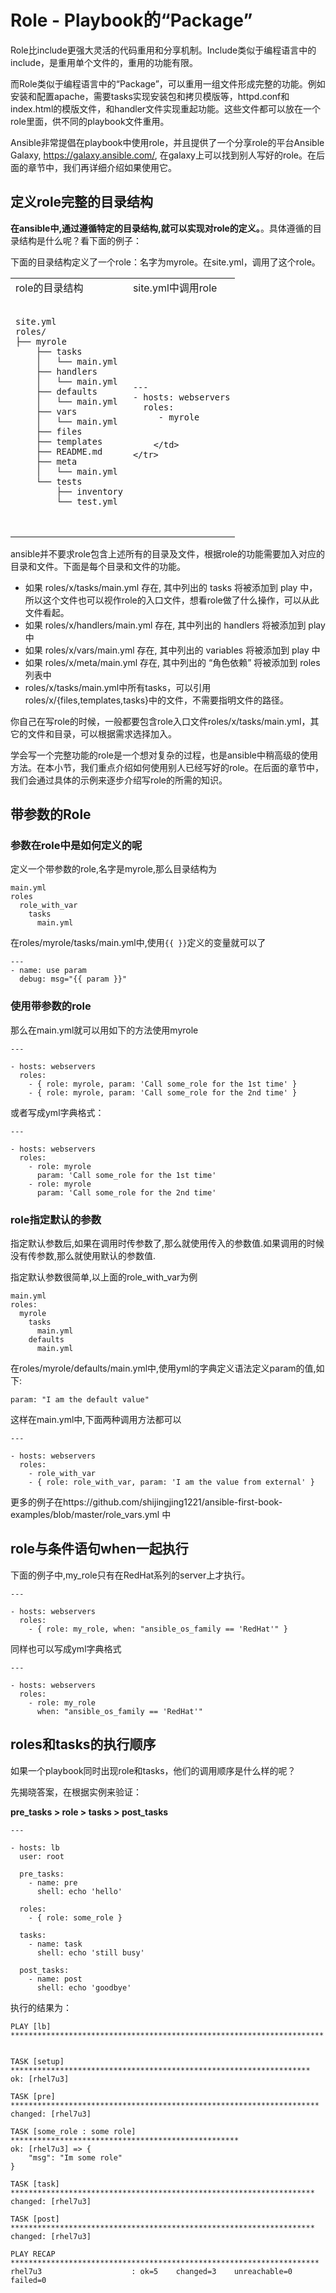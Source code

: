 # Role - Playbook的“Package”

Role比include更强大灵活的代码重用和分享机制。Include类似于编程语言中的include，是重用单个文件的，重用的功能有限。

而Role类似于编程语言中的“Package”，可以重用一组文件形成完整的功能。例如安装和配置apache，需要tasks实现安装包和拷贝模版等，httpd.conf和index.html的模版文件，和handler文件实现重起功能。这些文件都可以放在一个role里面，供不同的playbook文件重用。

Ansible非常提倡在playbook中使用role，并且提供了一个分享role的平台Ansible Galaxy, https://galaxy.ansible.com/, 在galaxy上可以找到别人写好的role。在后面的章节中，我们再详细介绍如果使用它。


## 定义role完整的目录结构


**在ansible中,通过遵循特定的目录结构,就可以实现对role的定义。**。具体遵循的目录结构是什么呢？看下面的例子：

下面的目录结构定义了一个role：名字为myrole。在site.yml，调用了这个role。


<table>
    <tr>
        <td>
            role的目录结构
        </td>
        <td>
            site.yml中调用role
        </td>
    </tr>
    <tr>
        <td>
            <pre>
<code class='lang-yml'>
site.yml
roles/
├── myrole
    ├── tasks
    │   └── main.yml
    ├── handlers
    │   └── main.yml
    ├── defaults
    │   └── main.yml
    ├── vars
    │   └── main.yml
    ├── files
    ├── templates
    ├── README.md
    ├── meta
    │   └── main.yml
    └── tests
        ├── inventory
        └── test.yml


</code>
</pre>
        </td>
        <td>
            <pre>
<code>
---
- hosts: webservers
  roles:
     - myrole
</code>
</pre>

        </td>
    </tr>
</table>

ansible并不要求role包含上述所有的目录及文件，根据role的功能需要加入对应的目录和文件。下面是每个目录和文件的功能。

* 如果 roles/x/tasks/main.yml 存在, 其中列出的 tasks 将被添加到 play 中，所以这个文件也可以视作role的入口文件，想看role做了什么操作，可以从此文件看起。
* 如果 roles/x/handlers/main.yml 存在, 其中列出的 handlers 将被添加到 play 中
* 如果 roles/x/vars/main.yml 存在, 其中列出的 variables 将被添加到 play 中
* 如果 roles/x/meta/main.yml 存在, 其中列出的 “角色依赖” 将被添加到 roles 列表中
* roles/x/tasks/main.yml中所有tasks，可以引用 roles/x/{files,templates,tasks}中的文件，不需要指明文件的路径。

你自己在写role的时候，一般都要包含role入口文件roles/x/tasks/main.yml，其它的文件和目录，可以根据需求选择加入。

学会写一个完整功能的role是一个想对复杂的过程，也是ansible中稍高级的使用方法。在本小节，我们重点介绍如何使用别人已经写好的role。在后面的章节中，我们会通过具体的示例来逐步介绍写role的所需的知识。

## 带参数的Role

### 参数在role中是如何定义的呢

 定义一个带参数的role,名字是myrole,那么目录结构为

 ```
 main.yml
 roles
   role_with_var
     tasks
       main.yml
 ```

 在roles/myrole/tasks/main.yml中,使用```{{ }}```定义的变量就可以了

 ```
 ---
 - name: use param
   debug: msg="{{ param }}"

```
### 使用带参数的role

那么在main.yml就可以用如下的方法使用myrole

```
---

- hosts: webservers
  roles:
    - { role: myrole, param: 'Call some_role for the 1st time' }
    - { role: myrole, param: 'Call some_role for the 2nd time' }
```

或者写成yml字典格式：

```
---

- hosts: webservers
  roles:
    - role: myrole
      param: 'Call some_role for the 1st time'
    - role: myrole
      param: 'Call some_role for the 2nd time'
```

### role指定默认的参数

指定默认参数后,如果在调用时传参数了,那么就使用传入的参数值.如果调用的时候没有传参数,那么就使用默认的参数值.

指定默认参数很简单,以上面的role_with_var为例

```
main.yml
roles:
  myrole
    tasks
      main.yml
    defaults
      main.yml
```
在roles/myrole/defaults/main.yml中,使用yml的字典定义语法定义param的值,如下:
```
param: "I am the default value"
```

这样在main.yml中,下面两种调用方法都可以

```
---

- hosts: webservers
  roles:
    - role_with_var
    - { role: role_with_var, param: 'I am the value from external' }

```
更多的例子在https://github.com/shijingjing1221/ansible-first-book-examples/blob/master/role_vars.yml 中


## role与条件语句when一起执行


下面的例子中,my_role只有在RedHat系列的server上才执行。

```
---

- hosts: webservers
  roles:
    - { role: my_role, when: "ansible_os_family == 'RedHat'" }

```

同样也可以写成yml字典格式

```
---

- hosts: webservers
  roles:
    - role: my_role
      when: "ansible_os_family == 'RedHat'"

```


## roles和tasks的执行顺序

如果一个playbook同时出现role和tasks，他们的调用顺序是什么样的呢？

先揭晓答案，在根据实例来验证：

**pre_tasks > role > tasks > post_tasks**

```
---

- hosts: lb
  user: root

  pre_tasks:
    - name: pre
      shell: echo 'hello'

  roles:
    - { role: some_role }

  tasks:
    - name: task
      shell: echo 'still busy'

  post_tasks:
    - name: post
      shell: echo 'goodbye'
```

执行的结果为：

```
PLAY [lb] **********************************************************************


TASK [setup] *******************************************************************
ok: [rhel7u3]

TASK [pre] *********************************************************************
changed: [rhel7u3]

TASK [some_role : some role] ***************************************************
ok: [rhel7u3] => {
    "msg": "Im some role"
}

TASK [task] ********************************************************************
changed: [rhel7u3]

TASK [post] ********************************************************************
changed: [rhel7u3]

PLAY RECAP *********************************************************************
rhel7u3                    : ok=5    changed=3    unreachable=0    failed=0

```
